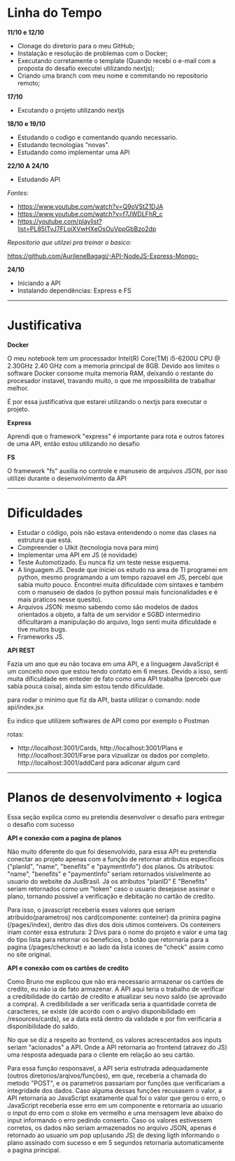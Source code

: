 # Linha do Tempo

 **11/10 e 12/10**
 - Clonage do diretorio para o meu GitHub;
 - Instalação e resolução de problemas com o Docker;
 - Executando corretamente o template (Quando recebi o e-mail com a proposta do desafio executei utilizando nextjs);
 - Criando uma branch com meu nome e commitando no repositorio remoto;

**17/10**
- Excutando o projeto utilizando nextjs

**18/10 e 19/10**
- Estudando o codigo e comentando quando necessario.
- Estudando tecnologias "novas".
- Estudando como implementar uma API 

**22/10 A 24/10**
- Estudando API

*Fontes:*

* https://www.youtube.com/watch?v=Q9oVStZ1DJA
* https://www.youtube.com/watch?v=f7JWDLFhR_c
* https://youtube.com/playlist?list=PL85ITvJ7FLoiXVwHXeOsOuVppGbBzo2dp

*Repositorio que utilzei pra treinar o basico:*

https://github.com/AurileneBagagi/-API-NodeJS-Express-Mongo-

**24/10**
- Iniciando a API
- Instalando dependências: Express e FS

---
# Justificativa
 **Docker**
 
O meu notebook tem um processador Intel(R) Core(TM) i5-6200U CPU @ 2.30GHz 2.40 GHz com a memoria principal de 8GB. Devido aos limites o software Docker consome muita memoria RAM, deixando o restante do procesador instavel, travando muito, o que me impossibilita de trabalhar melhor.

É por essa justificativa que estarei utilizando o nextjs para executar o projeto.

**Express**

Aprendi que o framework "express" é importante para rota e outros fatores de uma API, então estou utilizando no desafio 

**FS**

O framework "fs" auxilia no controle e manuseio de arquivos JSON, por isso utilizei durante o desenvolvimento da API

---

# Dificuldades

- Estudar o código, pois não estava entendendo o nome das clases na estrutura que está.
- Compreender o UIkit (tecnologia nova para mim)
- Implementar uma API em JS (é novidade)
- Teste Automotizado. Eu nunca fiz um teste nesse esquema.
- A linguagem JS. Desde que iniciei os estudo na area de TI programei em python, mesmo programando a um tempo razoavel em JS, percebi que sabia muito pouco. Encontrei muita dificuldade com sintaxes e também com o manuseio de dados (o python possui mais funcionalidades e é mais praticos nesse quesito).
- Arquivos JSON: mesmo sabendo como são modelos de dados orientados a objeto, a falta de um servidor e SGBD intermedirio dificultaram a manipulação do arquivo, logo senti muita dificuldade e tive muitos bugs.
- Frameworks JS.

**API REST**

Fazia um ano que eu não tocava em uma API, e a linguagem JavaScript é um conceito novo que estou tendo contato em 6 meses. Devido a isso, senti muita dificuldade em enteder de fato como uma API trabalha (percebi que sabia pouca coisa), ainda sim estou tendo dificuldade. 

para rodar o minimo que fiz da API, basta utilizar o comando: node api/index.jsx

Eu indico que utilizem softwares de API como por exemplo o Postman

rotas: 
- http://localhost:3001/Cards, http://localhost:3001/Plans e http://localhost:3001/Farse para vizualizar os dados por completo.
http://localhost:3001/addCard para adiconar algum card


---

# Planos de desenvolvimento + logica

Essa seção explica como eu pretendia desenvolver o desafio para entregar o desafio com sucesso

**API e conexão com a pagina de planos**

Não muito diferente do que foi desenvolvido, para essa API eu pretendia conectar ao projeto apenas com a função de retornar atributos especificos ("planId", "name", "benefits" e  "paymentInfo") dos planos. Os atributos: "name", "benefits" e  "paymentInfo" seriam retornados visivelmente ao usuario do website da JusBrasil. Já os atributos "planID" E "Benefits" seriam retornados como um "token" caso o usuario desejasse assinar o plano, tornando possivel a verificação e debitação no cartão de credito.

Para isso, o javascript receberia esses valores que seriam atribuido(parametros) nos card(componente: conteiner) da primira pagina (/pages/index), dentro das divs dos dois utimos conteivers. Os conteiners iriam conter essa estrutura: 2 Divs para o nome do projeto e valor e uma tag do tipo lista para retornar os beneficios,  o botão que retornaria para a pagina (/pages/checkout) e ao lado da lista icones de "check" assim como no site original.

**API e conexão com os cartões de credito**

Como Bruno me explicou que não era necessario armazenar os cartões de credito, eu não ia de fato armazenar. A API aqui teria o trabalho de verificar a credibilidade do cartão de credito e atualizar seu novo saldo (se aprovado a compra). A credibilidade a ser verificada seria a quantidade correta de caracteres, se existe (de acordo com o arqivo disponibilidado em /resources/cards), se a data está dentro da validade e por fim verificaria a disponibilidade do saldo.

No que se diz a respeito ao frontend, os valores acrescentados aos inputs seriam "acionados" a API. Onde a API retornaria ao frontend (atravez do JS) uma resposta adequada para o cliente em relação ao seu cartão.

Para essa função responsavel, a API seria estrutrada adequadamente (outros diretorios/arqivos/funções), em que, receberia a chamada do metodo "POST", e os parametros passariam por funções que verificariam a integridade dos dados. Caso alguma dessas funções recusasem o valor, a API retornaria ao JavaScript exatamente qual foi o valor que gerou o erro, o JavaScript receberia esse erro em um componente e retornaria ao usuario o input do erro com o stoke em vermelho e uma mensagem leve abaixo do input informando o erro pedindo conserto. Caso os valores estivessem corretos, os dados não seriam armazenados no arquivo JSON, apenas é retornado ao usuario um pop up(usando JS) de desing ligth informando o plano assinado com sucesso e em 5 segundos retornaria automaticamente a pagina principal.